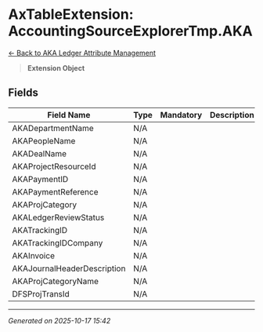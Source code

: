 # AxTableExtension: AccountingSourceExplorerTmp.AKA

[← Back to AKA Ledger Attribute Management](../README.md)

> **Extension Object**

## Fields

| Field Name | Type | Mandatory | Description |
|------------|------|-----------|-------------|
| AKADepartmentName | N/A |  |  |
| AKAPeopleName | N/A |  |  |
| AKADealName | N/A |  |  |
| AKAProjectResourceId | N/A |  |  |
| AKAPaymentID | N/A |  |  |
| AKAPaymentReference | N/A |  |  |
| AKAProjCategory | N/A |  |  |
| AKALedgerReviewStatus | N/A |  |  |
| AKATrackingID | N/A |  |  |
| AKATrackingIDCompany | N/A |  |  |
| AKAInvoice | N/A |  |  |
| AKAJournalHeaderDescription | N/A |  |  |
| AKAProjCategoryName | N/A |  |  |
| DFSProjTransId | N/A |  |  |

---

*Generated on 2025-10-17 15:42*
